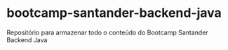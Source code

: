 # bootcamp-santander-backend-java

Repositório para armazenar todo o conteúdo do Bootcamp Santander Backend Java

